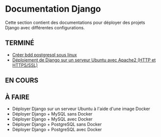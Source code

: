 # Documentation Django
Cette section contient des documentations pour déployer des projets Django avec différentes configurations.

## TERMINÉ
- [Créer bdd postgresql sous linux](https://github.com/nynif/djangodoc/blob/master/postgresql_linux/postgresql.md)
- [Déploiement de Django sur un serveur Ubuntu avec Apache2 (HTTP et HTTPS/SSL)](https://github.com/nynif/djangodoc/blob/master/a2_hostinger/deploy_django.md)

## EN COURS

## À FAIRE
- Déployer Django sur un serveur Ubuntu à l'aide d'une image Docker 
- Déployer Django + MySQL sans Docker 
- Déployer Django + MySQL avec Docker 
- Déployer Django + PostgreSQL sans Docker 
- Déployer Django + PostgreSQL avec Docker 
